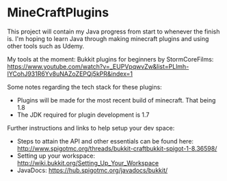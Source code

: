 MineCraftPlugins
================

This project will contain my Java progress from start to whenever the finish is. I'm hoping to learn Java through making minecraft plugins and using other tools such as Udemy. 

My tools at the moment:
Bukkit plugins for beginners by StormCoreFilms: https://www.youtube.com/watch?v=_EUPVpqwvZw&list=PLlmh-IYCohJ931R6Yv8uNAZoZEPQj5kPR&index=1

Some notes regarding the tech stack for these plugins:
- Plugins will be made for the most recent build of minecraft. That being 1.8
- The JDK required for plugin development is 1.7


Further instructions and links to help setup your dev space:
- Steps to attain the API and other essentials can be found here: http://www.spigotmc.org/threads/bukkit-craftbukkit-spigot-1-8.36598/
- Setting up your workspace: http://wiki.bukkit.org/Setting_Up_Your_Workspace
- JavaDocs: https://hub.spigotmc.org/javadocs/bukkit/